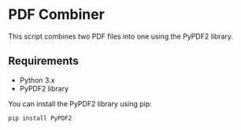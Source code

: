 # PDF Combiner

This script combines two PDF files into one using the PyPDF2 library. 

## Requirements

- Python 3.x
- PyPDF2 library

You can install the PyPDF2 library using pip:

```bash
pip install PyPDF2
